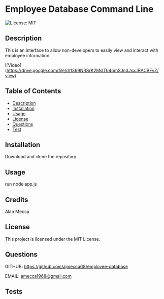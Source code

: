 
# Employee Database Command Line

![License: MIT](https://img.shields.io/badge/License-MIT-yellow.svg)

## Description
This is an interface to allow non-developers to easily view and interact with employee information. 

![Video] (https://drive.google.com/file/d/1369NRSrK2MslT64omSJn3JxxJBACBFvZ/view)

## Table of Contents
- [Description](#description)
- [Installation](#installation)
- [Usage](#usage)
- [License](#license)
- [Questions](#questions)
- [Test](#test)


## Installation
Download and clone the repository

## Usage
run node app.js

## Credits
Alan Mecca

## License
This project is licensed under the MIT License.

## Questions
GITHUB: https://github.com/ajmecca68/employee-database

EMAIL: [amecca1968@gmail.com](mailto:amecca1968@gmail.com)

## Tests

